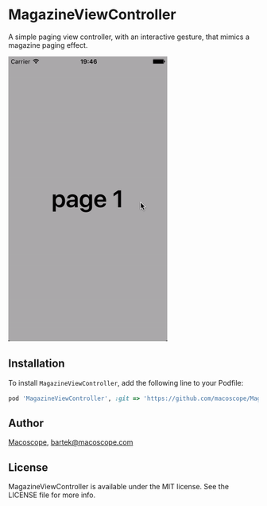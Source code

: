# MagazineViewController

A simple paging view controller, with an interactive gesture, that mimics a magazine paging effect.

![](ReadmeAssets/mgz.gif)

## Installation

To install `MagazineViewController`, add the following line to your Podfile:

```ruby
pod 'MagazineViewController', :git => 'https://github.com/macoscope/MagazineViewController.git'
```

## Author

[Macoscope](http://www.macoscope.com), [bartek@macoscope.com](bartek@macoscope.com)

## License

MagazineViewController is available under the MIT license. See the LICENSE file for more info.

